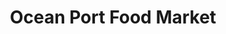 ---
title: "Ocean Port Food Market"
url: /east-haven/ocean-port-food-market/
shop: Gemüse & Obst
---